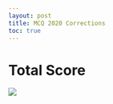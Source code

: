 ```yaml
---
layout: post
title: MCQ 2020 Corrections
toc: true
---
```


# Total Score
![](https://user-images.githubusercontent.com/111609656/235421280-642e41ef-42ab-4dd5-9f73-4c8955516fda.png)